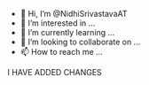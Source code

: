 - 👋 Hi, I’m @NidhiSrivastavaAT
- 👀 I’m interested in ...
- 🌱 I’m currently learning ...
- 💞️ I’m looking to collaborate on ...
- 📫 How to reach me ...

<!---
NidhiSrivastavaAT/NidhiSrivastavaAT is a ✨ special ✨ repository because its `README.md` (this file) appears on your GitHub profile.
You can click the Preview link to take a look at your changes.
--->



I HAVE ADDED CHANGES 